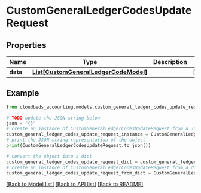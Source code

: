 # CustomGeneralLedgerCodesUpdateRequest


## Properties

Name | Type | Description | Notes
------------ | ------------- | ------------- | -------------
**data** | [**List[CustomGeneralLedgerCodeModel]**](CustomGeneralLedgerCodeModel.md) |  | [optional] 

## Example

```python
from cloudbeds_accounting.models.custom_general_ledger_codes_update_request import CustomGeneralLedgerCodesUpdateRequest

# TODO update the JSON string below
json = "{}"
# create an instance of CustomGeneralLedgerCodesUpdateRequest from a JSON string
custom_general_ledger_codes_update_request_instance = CustomGeneralLedgerCodesUpdateRequest.from_json(json)
# print the JSON string representation of the object
print(CustomGeneralLedgerCodesUpdateRequest.to_json())

# convert the object into a dict
custom_general_ledger_codes_update_request_dict = custom_general_ledger_codes_update_request_instance.to_dict()
# create an instance of CustomGeneralLedgerCodesUpdateRequest from a dict
custom_general_ledger_codes_update_request_from_dict = CustomGeneralLedgerCodesUpdateRequest.from_dict(custom_general_ledger_codes_update_request_dict)
```
[[Back to Model list]](../README.md#documentation-for-models) [[Back to API list]](../README.md#documentation-for-api-endpoints) [[Back to README]](../README.md)


